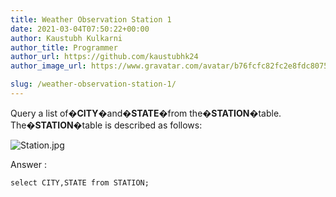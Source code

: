 ```yaml
---
title: Weather Observation Station 1
date: 2021-03-04T07:50:22+00:00
author: Kaustubh Kulkarni
author_title: Programmer
author_url: https://github.com/kaustubhk24
author_image_url: https://www.gravatar.com/avatar/b76fcfc82fc2e8fdc8075636f1735f61?s=200

slug: /weather-observation-station-1/
---
```

Query a list of�**CITY**�and�**STATE**�from the�**STATION**�table. 
The�**STATION**�table is described as follows:

![](https://s3.amazonaws.com/hr-challenge-images/9336/1449345840-5f0a551030-Station.jpg "Station.jpg") 



Answer :

```vb title="file.vb"
select CITY,STATE from STATION;
```